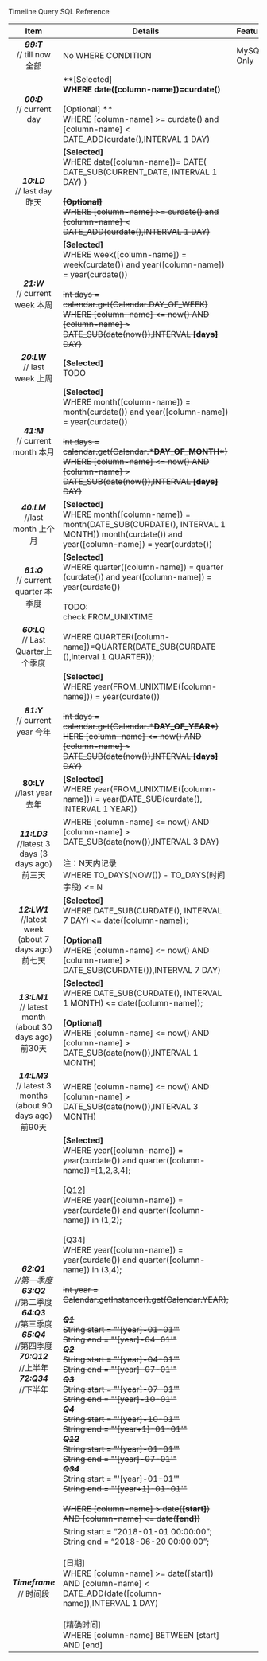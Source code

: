Timeline Query SQL Reference

|  **Item** | **Details** | **Feature** |
|  :---:  | ----  | ----  |
| ***99:T***  <br> // till now 全部 | No WHERE CONDITION  |  MySQL Only     |
| ***00:D***  <br/> // current day | **[Selected] **<br/>WHERE date([column-name])=curdate()<br/><br/>**[Optional] **<br/>WHERE [column-name] >= curdate() and [column-name] < DATE_ADD(curdate(),INTERVAL 1 DAY) |  |
| ***10:LD***  <br/>// last day 昨天 | **\[Selected\]** <br>WHERE date([column-name])= DATE( DATE_SUB(CURRENT_DATE, INTERVAL 1 DAY) ) <br><br/>**~~[Optional]~~**<br>~~WHERE [column-name] >= curdate() and [column-name] < DATE_ADD(curdate(),INTERVAL 1 DAY)~~ |  |
| ***21:W*** <br> // current  week 本周 | **\[Selected\]**<br>WHERE week([column-name]) = week(curdate()) and year([column-name]) = year(curdate())<br><br/>~~int days = calendar.get(Calendar.DAY_OF_WEEK) WHERE [column-name] <= now() AND [column-name] > DATE_SUB(date(now()),INTERVAL **[days]** DAY)~~ |  |
| ***20:LW***<br>// last week 上周 | **\[Selected\]**<br/>TODO |  |
| ***41:M***<br>// current month 本月 | **\[Selected\]**<br/>WHERE month([column-name]) = month(curdate()) and year([column-name]) = year(curdate())<br><br/>~~int days = calendar.get(Calendar.***DAY_OF_MONTH\***) WHERE [column-name] <= now() AND [column-name] > DATE_SUB(date(now()),INTERVAL **[days]** DAY)~~ | |
| ***40:LM***<br>//last month 上个月 | **\[Selected\]**<br/>WHERE month([column-name]) = month(DATE_SUB(CURDATE(), INTERVAL 1 MONTH)) month(curdate()) and year([column-name]) = year(curdate()) | |
| ***61:Q*** <br>// current quarter  本季度 | **\[Selected\]**<br/>WHERE quarter([column-name]) = quarter (curdate()) and year([column-name]) = year(curdate())<br/><br/>TODO:<br>check FROM_UNIXTIME | |
| ***60:LQ***<br>// Last Quarter上个季度 | WHERE QUARTER([column-name])=QUARTER(DATE_SUB(CURDATE (),interval 1 QUARTER)); | |
| ***81:Y***<br> // current year 今年 | **\[Selected\]**<br>WHERE year(FROM_UNIXTIME([column-name])) = year(curdate())<br><br>~~int days = calendar.get(Calendar.***DAY_OF_YEAR\***) HERE [column-name] <= now() AND [column-name] > DATE_SUB(date(now()),INTERVAL **[days]** DAY)~~ | |
| **80:LY**<br>//last year 去年 | **\[Selected\]** <br>WHERE year(FROM_UNIXTIME([column-name])) = year(DATE_SUB(curdate(), INTERVAL 1 YEAR)) | |
| ***11:LD3***<br>//latest 3 days (3 days ago)前三天 | WHERE [column-name] <= now() AND [column-name] > DATE_SUB(date(now()),INTERVAL 3 DAY)<br><br>注：N天内记录<br>WHERE TO_DAYS(NOW()) - TO_DAYS(时间字段) <= N | |
| ***12:LW1***<br>//latest week (about 7 days ago) 前七天 | **\[Selected\]** <br>WHERE DATE_SUB(CURDATE(), INTERVAL 7 DAY) <= date([column-name]);<br><br>**[Optional]**<br>WHERE [column-name] <= now() AND [column-name] > DATE_SUB(CURDATE()),INTERVAL 7 DAY) | |
| ***13:LM1***<br>// latest month (about 30 days ago)前30天 | **\[Selected\]** <br>WHERE DATE_SUB(CURDATE(), INTERVAL 1 MONTH) <= date([column-name]);<br/><br/>**[Optional]**<br/>WHERE [column-name] <= now() AND [column-name] > DATE_SUB(date(now()),INTERVAL 1 MONTH) | |
| ***14:LM3***<br>// latest 3 months (about 90 days ago) 前90天 | WHERE [column-name] <= now() AND [column-name] > DATE_SUB(date(now()),INTERVAL 3 MONTH) | |
| ***62:Q1***<br>*//第一季度*<br/>  ***63:Q2***<br/>//第二季度<br/>***64:Q3*** <br/>//第三季度<br/> ***65:Q4***<br/>//第四季度<br/>***70:Q12***<br/>//上半年<br/>***72:Q34*** <br/>//下半年<br/> | **\[Selected\]** <br>WHERE year([column-name]) = year(curdate()) and quarter([column-name])=[1,2,3,4];<br/><br>[Q12]<br>WHERE year([column-name]) = year(curdate()) and quarter([column-name]) in (1,2);<br><br/>[Q34]<br>WHERE year([column-name]) = year(curdate()) and quarter([column-name]) in (3,4);<br/><br/>~~int year = Calendar.getInstance().get(Calendar.YEAR);~~<br><br>***~~Q1~~***   <br/>~~String start = "'[year]-01-01'"<br>String end = "'[year]-04-01'"~~<br>***~~Q2~~***   <br/>~~String start = "'[year]-04-01'"<br>String end = "'[year]-07-01'"~~<br>***~~Q3~~***   <br/>~~String start = "'[year]-07-01'"<br>String end = "'[year]-10-01'"~~<br>***~~Q4~~***   <br/>~~String start = "'[year]-10-01'"<br>String end = "'[year+1]-01-01'"~~<br>***~~Q12~~***   <br/>~~String start = "'[year]-01-01'"<br>String end = "'[year]-07-01'"~~<br>***~~Q34~~***   <br/>~~String start = "'[year]-01-01'"<br>String end = "'[year+1]-01-01'"~~<br><br>~~WHERE [column-name] > date(**[start]**) AND [column-name] <= date(**[end]**)~~ | |
| ***Timeframe***<br>// 时间段 | String start = “2018-01-01 00:00:00”;<br>String end = “2018-06-20 00:00:00”;<br><br>[日期]<br>WHERE [column-name] >= date([start]) AND  [column-name] < DATE_ADD(date([column-name]),INTERVAL 1 DAY)<br><br>[精确时间]<br>WHERE [column-name] BETWEEN [start] AND [end] | |


